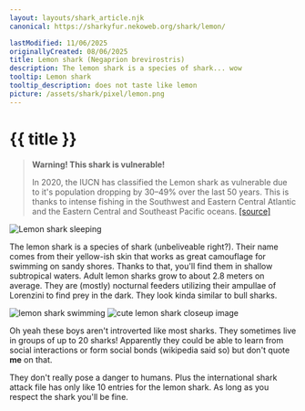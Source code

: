 ```yaml
---
layout: layouts/shark_article.njk
canonical: https://sharkyfur.nekoweb.org/shark/lemon/

lastModified: 11/06/2025
originallyCreated: 08/06/2025
title: Lemon shark (Negaprion brevirostris)
description: The lemon shark is a species of shark... wow
tooltip: Lemon shark
tooltip_description: does not taste like lemon
picture: /assets/shark/pixel/lemon.png
---
```


# {{ title }}

<blockquote class="warning-bq">
    <strong>Warning! This shark is vulnerable!</strong>
    <p>
        In 2020, the IUCN has classified the Lemon shark as vulnerable due to it's population dropping by 30–49% over the last 50 years. This is thanks to intense fishing in the Southwest and Eastern Central Atlantic and the Eastern Central and Southeast Pacific oceans. <a href="https://www.iucnredlist.org/species/39380/2915472" target="_blank">[source]</a>
    </p>
</blockquote>

![Lemon shark sleeping](/assets/shark/lemon/lemon_sleeping.jpg)

The lemon shark is a species of shark (unbeliveable right?). Their name comes from their yellow-ish skin that works as great camouflage for swimming on sandy shores. Thanks to that, you'll find them in shallow subtropical waters. Adult lemon sharks grow to about 2.8 meters on average. They are (mostly) nocturnal feeders utilizing their ampullae of Lorenzini to find prey in the dark. They look kinda similar to bull sharks.

<div class="images-section">
    <img src="/assets/shark/lemon/lemon_swimming.jpg" alt="lemon shark swimming">
    <img src="/assets/shark/lemon/lemon.jpg" alt="cute lemon shark closeup image">
</div>

Oh yeah these boys aren't introverted like most sharks. They sometimes live in groups of up to 20 sharks! Apparently they could be able to learn from social interactions or form social bonds (wikipedia said so) but don't quote **me** on that.

They don't really pose a danger to humans. Plus the international shark attack file has only like 10 entries for the lemon shark. As long as you respect the shark you'll be fine.
